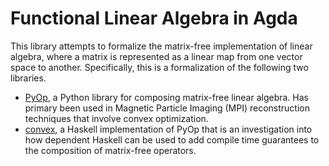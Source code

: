 Functional Linear Algebra in Agda
=================================

This library attempts to formalize the matrix-free implementation of linear
algebra, where a matrix is represented as a linear map from one vector space to
another. Specifically, this is a formalization of the following two libraries.

- [PyOp](https://github.com/ryanorendorff/pyop), a Python library for composing
  matrix-free linear algebra. Has primary been used in Magnetic Particle Imaging
  (MPI) reconstruction techniques that involve convex optimization.
- [convex](https://github.com/ryanorendorff/convex), a Haskell implementation of
  PyOp that is an investigation into how dependent Haskell can be used to add
  compile time guarantees to the composition of matrix-free operators.
